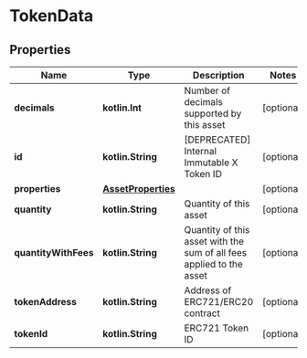 
# TokenData

## Properties
Name | Type | Description | Notes
------------ | ------------- | ------------- | -------------
**decimals** | **kotlin.Int** | Number of decimals supported by this asset |  [optional]
**id** | **kotlin.String** | [DEPRECATED] Internal Immutable X Token ID |  [optional]
**properties** | [**AssetProperties**](AssetProperties.md) |  |  [optional]
**quantity** | **kotlin.String** | Quantity of this asset |  [optional]
**quantityWithFees** | **kotlin.String** | Quantity of this asset with the sum of all fees applied to the asset |  [optional]
**tokenAddress** | **kotlin.String** | Address of ERC721/ERC20 contract |  [optional]
**tokenId** | **kotlin.String** | ERC721 Token ID |  [optional]



